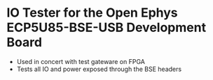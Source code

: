 # IO Tester for the Open Ephys ECP5U85-BSE-USB Development Board

- Used in concert with test gateware on FPGA
- Tests all IO and power exposed through the BSE headers
